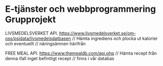 # E-tjänster och webbprogrammering Grupprojekt


LIVSMEDELSVERKET API.
    https://www.livsmedelsverket.se/om-oss/psidata/livsmedelsdatbasen
    // Hämta ingrediens och plocka ut kalorier och eventuellt
    // näringsämnen härifrån

FREE MEAL API.
    https://www.themealdb.com/api.php
    // Hämta recept från denna ifall inget befintligt recept
    // finns i vår databas